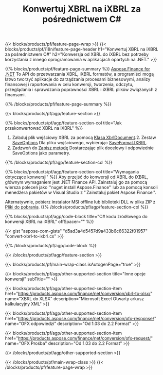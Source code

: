 ﻿---
title: Konwertuj XBRL na iXBRL za pośrednictwem C#
description: Przykładowy kod dla konwersji od XBRL do iXBRL C#. Użyj kodu przykładowego API dla plików wsadowych XBRL do konwersji iXBRL w aplikacjach opartych na .NET. 
url: /pl/net/conversion/xbrl-to-ixbrl/
family: finance
platformtag: net
feature: convert
informat: XBRL
outformat: iXBRL
otherformats: XLSX
---
{{< blocks/products/pf/feature-page-wrap >}}
{{< blocks/products/pf/i18n/feature-page-header h1="Konwertuj XBRL na iXBRL za pośrednictwem C#" h2="Konwersja od XBRL do iXBRL bez potrzeby korzystania z innego oprogramowania w aplikacjach opartych na .NET." >}}

{{% blocks/products/pf/feature-page-summary %}}
[Aspose.Finance for .NET](https://products.aspose.com/finance/net/) To API do przetwarzania XBRL, iXBRL formatów, a programiści mogą łatwo tworzyć aplikacje do zarządzania procesami biznesowymi, analizy finansowej i raportowania w celu konwersji, tworzenia, odczytu, przeglądania i sprawdzania poprawności XBRL i iXBRL plików związanych z finansami. 

{{% /blocks/products/pf/feature-page-summary %}}

{{< blocks/products/pf/agp/feature-section >}}

{{% blocks/products/pf/agp/feature-section-col title="Jak przekonwertować XBRL na iXBRL" %}}
1. Załaduj plik wejściowy XBRL za pomocą [Klasa XbrlDocument](https://apireference.aspose.com/finance/net/aspose.finance.xbrl/xbrldocument).2. Zestaw [SaveOptions](https://apireference.aspose.com/finance/net/aspose.finance.xbrl/saveoptions) Dla pliku wyjściowego, wybierając [SaveFormat.IXBRL](https://apireference.aspose.com/finance/net/aspose.finance.xbrl/saveformat).
3. Zadzwoń do [Zapisz metodę](https://apireference.aspose.com/finance/net/aspose.finance.xbrl.xbrldocument/save/methods/2) Dostarczając plik docelowy i odpowiednie SaveOptions jako parametry.

{{% /blocks/products/pf/agp/feature-section-col %}}

{{% blocks/products/pf/agp/feature-section-col title="Wymagania dotyczące konwersji" %}}
Aby przejść do konwersji od XBRL do iXBRL, głównym wymaganiem jest .NET Finance API. Zainstaluj go za pomocą wiersza poleceń jako ''nuget install Aspose.Finance'' lub za pomocą konsoli menedżera pakietów w Visual Studio z ''Zainstaluj pakiet Aspose.Finance''.

Alternatywnie, pobierz instalator MSI offline lub biblioteki DLL w pliku ZIP z [Pliki do pobrania](https://downloads.aspose.com/finance/net).
{{% /blocks/products/pf/agp/feature-section-col %}}

{{% blocks/products/pf/agp/code-block title="C# kodu źródłowego do konwersji XBRL na iXBRL" offSpacer="" %}}

{{< gist "aspose-com-gists" "d5ad3a4d5457d9a433b6c66322f01957" "convert-xbrl-to-ixbrl.cs" >}}

{{% /blocks/products/pf/agp/code-block %}}

{{< /blocks/products/pf/agp/feature-section >}}

{{< blocks/products/pf/main-wrap-class isAutogenPage="true" >}}

{{< blocks/products/pf/agp/other-supported-section title="Inne opcje konwersji" subTitle="" >}}

{{< blocks/products/pf/agp/other-supported-section-item href="https://products.aspose.com/finance/net/conversion/xbrl-to-xlsx/" name="XBRL do XLSX" description="Microsoft Excel Otwarty arkusz kalkulacyjny XML" >}}

{{< blocks/products/pf/agp/other-supported-section-item href="https://products.aspose.com/finance/net/conversion/ofx-response/" name="OFX odpowiedzi" description="Od 1.03 do 2.2 Format" >}}

{{< blocks/products/pf/agp/other-supported-section-item href="https://products.aspose.com/finance/net/conversion/ofx-request/" name="OFX Prośba" description="Od 1.03 do 2.2 Format" >}}

{{< /blocks/products/pf/agp/other-supported-section >}}

{{< /blocks/products/pf/main-wrap-class >}}
{{< /blocks/products/pf/feature-page-wrap >}}